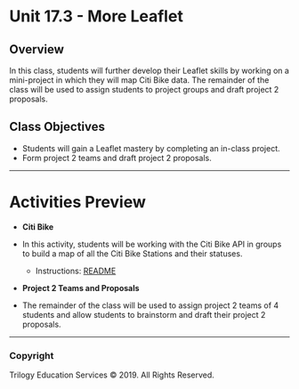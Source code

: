 # Unit 17.3 - More Leaflet

## Overview

In this class, students will further develop their Leaflet skills by working on a mini-project in which they will map Citi Bike data. The remainder of the class will be used to assign students to project groups and draft project 2 proposals.

## Class Objectives

* Students will gain a Leaflet mastery by completing an in-class project.
* Form project 2 teams and draft project 2 proposals.

- - -

# Activities Preview

* **Citi Bike**
* In this activity, students will be working with the Citi Bike API in groups to build a map of all the Citi Bike Stations and their statuses.

  * Instructions: [README](Activities/01-Stu_CitiBike/README.md)

* **Project 2 Teams and Proposals**
* The remainder of the class will be used to assign project 2 teams of 4 students and allow students to brainstorm and draft their project 2 proposals.

- - -

### Copyright

Trilogy Education Services © 2019. All Rights Reserved.

